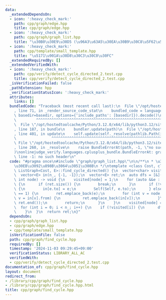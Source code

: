 ```yaml
---
data:
  _extendedDependsOn:
  - icon: ':heavy_check_mark:'
    path: cpp/graph/edge.hpp
    title: cpp/graph/edge.hpp
  - icon: ':heavy_check_mark:'
    path: cpp/graph/graph_list.hpp
    title: "\u30B0\u30E9\u30D5 (\u96A3\u63A5\u30EA\u30B9\u30C8\u5F62\u5F0F)"
  - icon: ':heavy_check_mark:'
    path: cpp/template/small_template.hpp
    title: "\u5171\u901A\u30D8\u30C3\u30C0\u30FC"
  _extendedRequiredBy: []
  _extendedVerifiedWith:
  - icon: ':heavy_check_mark:'
    path: cpp/verify/detect_cycle_directed_2.test.cpp
    title: cpp/verify/detect_cycle_directed_2.test.cpp
  _isVerificationFailed: false
  _pathExtension: hpp
  _verificationStatusIcon: ':heavy_check_mark:'
  attributes:
    links: []
  bundledCode: "Traceback (most recent call last):\n  File \"/opt/hostedtoolcache/Python/3.12.0/x64/lib/python3.12/site-packages/onlinejudge_verify/documentation/build.py\"\
    , line 71, in _render_source_code_stat\n    bundled_code = language.bundle(stat.path,\
    \ basedir=basedir, options={'include_paths': [basedir]}).decode()\n          \
    \         ^^^^^^^^^^^^^^^^^^^^^^^^^^^^^^^^^^^^^^^^^^^^^^^^^^^^^^^^^^^^^^^^^^^^^^^^^^^^^^^^^\n\
    \  File \"/opt/hostedtoolcache/Python/3.12.0/x64/lib/python3.12/site-packages/onlinejudge_verify/languages/cplusplus.py\"\
    , line 187, in bundle\n    bundler.update(path)\n  File \"/opt/hostedtoolcache/Python/3.12.0/x64/lib/python3.12/site-packages/onlinejudge_verify/languages/cplusplus_bundle.py\"\
    , line 401, in update\n    self.update(self._resolve(pathlib.Path(included), included_from=path))\n\
    \                ^^^^^^^^^^^^^^^^^^^^^^^^^^^^^^^^^^^^^^^^^^^^^^^^^^^^^^^^^\n \
    \ File \"/opt/hostedtoolcache/Python/3.12.0/x64/lib/python3.12/site-packages/onlinejudge_verify/languages/cplusplus_bundle.py\"\
    , line 260, in _resolve\n    raise BundleErrorAt(path, -1, \"no such header\"\
    )\nonlinejudge_verify.languages.cplusplus_bundle.BundleErrorAt: graph/graph_list.hpp:\
    \ line -1: no such header\n"
  code: "#pragma once\n#include \"graph/graph_list.hpp\"\n\n/**\n * \u30B5\u30A4\u30AF\
    \u30EB\u3092\u898B\u3064\u3051\u308B\n */\ntemplate <class Cost, class E>\nvector<E>\
    \ ListGraph<Cost, E>::find_cycle_directed() {\n  vector<char> visited(n_, 0);\n\
    \  vector<E> in(n_, {-1, -1});\n  vector<E> ret;\n  auto dfs = [&](auto &Self,\
    \ int node) -> void {\n    visited[node] = 1;\n    for (auto &&e : adj[node])\
    \ {\n      if (ret.size()) {\n        break;\n      }\n      if (!visited[e.to])\
    \ {\n        in[e.to] = e;\n        Self(Self, e.to);\n      } else if (visited[e.to]\
    \ == 1) {\n        ret.emplace_back(e);\n        for (int v = node; v != e.to;\
    \ v = in[v].from) {\n          ret.emplace_back(in[v]);\n        }\n        reverse(ret.begin(),\
    \ ret.end());\n        return;\n      }\n    }\n    visited[node] = 2;\n  };\n\
    \  for (int i = 0; i < n_; i++) {\n    if (!visited[i]) {\n      dfs(dfs, i);\n\
    \    }\n  }\n  return ret;\n}"
  dependsOn:
  - cpp/graph/graph_list.hpp
  - cpp/graph/edge.hpp
  - cpp/template/small_template.hpp
  isVerificationFile: false
  path: cpp/graph/find_cycle.hpp
  requiredBy: []
  timestamp: '2024-11-03 09:29:45+09:00'
  verificationStatus: LIBRARY_ALL_AC
  verifiedWith:
  - cpp/verify/detect_cycle_directed_2.test.cpp
documentation_of: cpp/graph/find_cycle.hpp
layout: document
redirect_from:
- /library/cpp/graph/find_cycle.hpp
- /library/cpp/graph/find_cycle.hpp.html
title: cpp/graph/find_cycle.hpp
---
```

